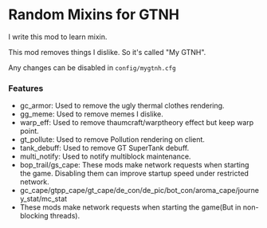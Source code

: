 # Random Mixins for GTNH

I write this mod to learn mixin.

This mod removes things I dislike. So it's called "My GTNH".

Any changes can be disabled in `config/mygtnh.cfg`

### Features

 - gc_armor: Used to remove the ugly thermal clothes rendering.
 - gg_meme: Used to remove memes I dislike.
 - warp_eff: Used to remove thaumcraft/warptheory effect but keep warp point.
 - gt_pollute: Used to remove Pollution rendering on client.
 - tank_debuff: Used to remove GT SuperTank debuff.
 - multi_notify: Used to notify multiblock maintenance.
 - bop_trail/gs_cape: These mods make network requests when starting the game. Disabling them can improve startup speed under restricted network.
 - gc_cape/gtpp_cape/gt_cape/de_con/de_pic/bot_con/aroma_cape/journey_stat/mc_stat
 - These mods make network requests when starting the game(But in non-blocking threads).
